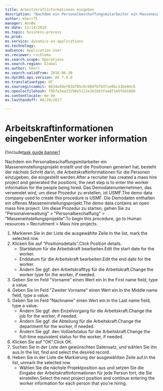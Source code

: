 ```yaml
--- 
title: Arbeitskraftinformationen eingeben
description: "Nachdem ein Personalbeschaffungsmitarbeiter ein Masseneinstellungsprojekt erstellt und die Positionen generiert hat, besteht der nächste Schritt darin, die Arbeitskraftinformationen für die Personen einzugeben, die eingestellt werden."
author: kherr75
manager: AnnBe
ms.date: 11/14/2016
ms.topic: business-process
ms.prod: 
ms.service: dynamics-ax-applications
ms.technology: 
audience: Application User
ms.reviewer: rschloma
ms.search.scope: Operations
ms.search.region: Global
ms.author: kherr
ms.search.validFrom: 2016-06-30
ms.dyn365.ops.version: AX 7.0.0
ms.translationtype: HT
ms.sourcegitcommit: 663da58ef01b705c0c984fbfd3fce8bc31be04c6
ms.openlocfilehash: f9b7a3ea23298e5121e161b93faa8f145fdd1860
ms.contentlocale: de-de
ms.lasthandoff: 08/29/2017

---
```

# <a name="enter-worker-information"></a><span data-ttu-id="b107d-103">Arbeitskraftinformationen eingeben</span><span class="sxs-lookup"><span data-stu-id="b107d-103">Enter worker information</span></span>

[!include[task guide banner](../../includes/task-guide-banner.md)]

<span data-ttu-id="b107d-104">Nachdem ein Personalbeschaffungsmitarbeiter ein Masseneinstellungsprojekt erstellt und die Positionen generiert hat, besteht der nächste Schritt darin, die Arbeitskraftinformationen für die Personen einzugeben, die eingestellt werden.</span><span class="sxs-lookup"><span data-stu-id="b107d-104">After a recruiter has created a mass hire project and generated the positions, the next step is to enter the worker information for the people being hired.</span></span> <span data-ttu-id="b107d-105">Das Demodatenunternehmen, das verwendet wird, um diese Prozedur zu erstellen, ist USMF.</span><span class="sxs-lookup"><span data-stu-id="b107d-105">The demo data company used to create this procedure is USMF.</span></span> <span data-ttu-id="b107d-106">Die Demodaten enthalten ein offenes Masseneinstellungsprojekt.</span><span class="sxs-lookup"><span data-stu-id="b107d-106">The demo data contains an open mass hire project.</span></span> <span data-ttu-id="b107d-107">Um diese Prozedur zu starten, gehen Sie zu "Personalverwaltung" > "Personalbeschaffung" > "Masseneinstellungsprojekte".</span><span class="sxs-lookup"><span data-stu-id="b107d-107">To begin this procedure, go to Human resources > Recruitment > Mass hire projects.</span></span>

1. <span data-ttu-id="b107d-108">Markieren Sie in der Liste die ausgewählte Zeile.</span><span class="sxs-lookup"><span data-stu-id="b107d-108">In the list, mark the selected row.</span></span>
2. <span data-ttu-id="b107d-109">Klicken Sie auf "Positionsdetails".</span><span class="sxs-lookup"><span data-stu-id="b107d-109">Click Position details.</span></span>
    * <span data-ttu-id="b107d-110">Startdatum für die Arbeitskraft bearbeiten.</span><span class="sxs-lookup"><span data-stu-id="b107d-110">Edit the start date for the worker.</span></span>  
    * <span data-ttu-id="b107d-111">Enddatum für die Arbeitskraft bearbeiten.</span><span class="sxs-lookup"><span data-stu-id="b107d-111">Edit the end date for the worker.</span></span>  
    * <span data-ttu-id="b107d-112">Ändern Sie ggf. den Arbeitskrafttyp für die Arbeitskraft.</span><span class="sxs-lookup"><span data-stu-id="b107d-112">Change the worker type for the worker, if needed.</span></span>  
3. <span data-ttu-id="b107d-113">Geben Sie im Feld "Vorname" einen Wert ein.</span><span class="sxs-lookup"><span data-stu-id="b107d-113">In the First name field, type a value.</span></span>
4. <span data-ttu-id="b107d-114">Geben Sie im Feld "Zweiter Vorname" einen Wert ein.</span><span class="sxs-lookup"><span data-stu-id="b107d-114">In the Middle name field, type a value.</span></span>
5. <span data-ttu-id="b107d-115">Geben Sie im Feld "Nachname" einen Wert ein.</span><span class="sxs-lookup"><span data-stu-id="b107d-115">In the Last name field, type a value.</span></span>
    * <span data-ttu-id="b107d-116">Ändern Sie ggf. den Einzelvorgang für die Arbeitskraft.</span><span class="sxs-lookup"><span data-stu-id="b107d-116">Change the job for the worker, if needed.</span></span>  
    * <span data-ttu-id="b107d-117">Ändern Sie ggf. die Abteilung für die Arbeitskraft.</span><span class="sxs-lookup"><span data-stu-id="b107d-117">Change the department for the worker, if needed.</span></span>  
    * <span data-ttu-id="b107d-118">Ändern Sie ggf. den Vollzeitstatus für die Arbeitskraft.</span><span class="sxs-lookup"><span data-stu-id="b107d-118">Change the full-time equivalent status for the worker, if needed.</span></span>  
6. <span data-ttu-id="b107d-119">Klicken Sie auf "OK".</span><span class="sxs-lookup"><span data-stu-id="b107d-119">Click OK.</span></span>
7. <span data-ttu-id="b107d-120">Suchen Sie in der Liste den gewünschten Datensatz, und wählen Sie ihn aus.</span><span class="sxs-lookup"><span data-stu-id="b107d-120">In the list, find and select the desired record.</span></span>
8. <span data-ttu-id="b107d-121">Heben Sie in der Liste die Markierung der ausgewählten Zeile auf.</span><span class="sxs-lookup"><span data-stu-id="b107d-121">In the list, unmark the selected row.</span></span>
    * <span data-ttu-id="b107d-122">Wählen Sie die nächste Projektposition aus und setzen Sie die Eingabe der Arbeitskraftinformationen für jede Person fort, die Sie einstellen.</span><span class="sxs-lookup"><span data-stu-id="b107d-122">Select the next project position and continue entering the worker information for each person that you're hiring.</span></span>  


